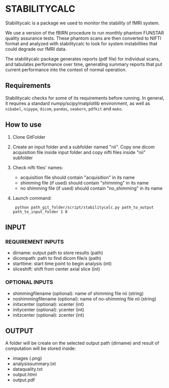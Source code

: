 # STABILITYCALC

Stabilitycalc is a package we used to monitor the stability of fMRI system.  

We use a version of the fBIRN procedure to run monthly phantom FUNSTAR quality 
assurance tests.
These phantom scans are then converted to NIFTI format and analyzed 
with stabilitycalc to look for system instabilities that could degrade
our fMRI data.

The stabilitycalc package generates reports (pdf file) for individual scans, 
and tabulates performance over time, generating summary reports that put
current performance into the context of normal operation.  

## Requirements

Stabilitycalc checks for some of its requirements before running. In general,
it requires a standard numpy/scipy/matplotlib environment, as well as
`nibabel`, `nipype`, `dicom`, `pandas`, `seaborn`, `pdfkit` and `mako`.

## How to use

1) Clone GitFolder

2) Create an input folder and a subfolder named "nii". Copy one dicom acquisition file inside input folder and copy nifti files inside "nii" subfolder

3) Check nifti files' names: 
	- acquisition file should contain "acquisition" in its name
	- shimming file (if used) should contain "shimming" in its name 
	- no shimming file (if used) should contain "no_shimming" in its name

4) Launch command:

		python path_git_folder/script/stabilitycalc.py path_to_output path_to_input_folder 1 0

## INPUT

### REQUIREMENT INPUTS
- dirname: output path to store results (path)
- dicompath: path to find dicom file/s (path)
- starttime: start time point to begin analysis (int)
- sliceshift: shift from center axial slice (int)

### OPTIONAL INPUTS
- shimmingfilename (optional): name of shimming file nii (string)
- noshimmingfilename (optional): name of no-shimming file nii (string)
- initxcenter (optional): xcenter (int)
- initycenter (optional): ycenter (int)
- initzcenter (optional): zcenter (int)

## OUTPUT

A folder will be create on the selected output path (dirname) and result of computation will be stored inside:

- images (.png)
- analysissummary.txt
- dataquality.txt
- output.html 
- output.pdf




